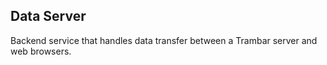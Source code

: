 Data Server
-----------
Backend service that handles data transfer between a Trambar server and web
browsers.

[icon]: fa://fa-exchange/#7600ff
